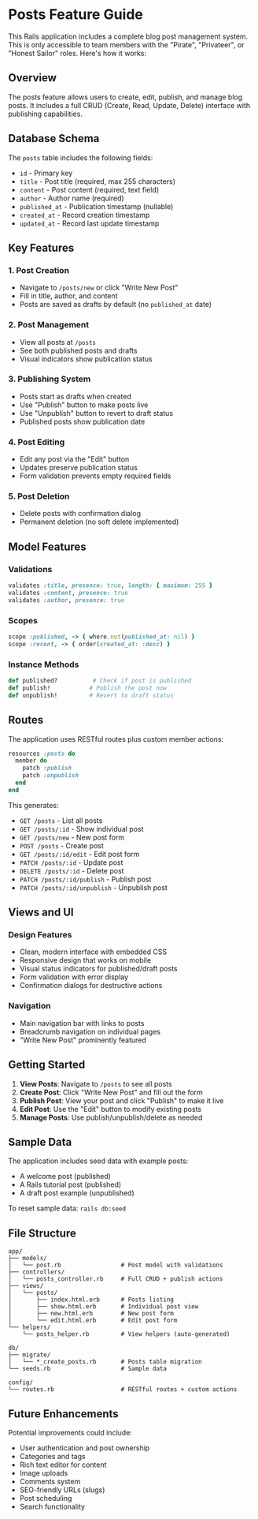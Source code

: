 # Posts Feature Guide

This Rails application includes a complete blog post management system. This is only accessible to team members with the "Pirate", "Privateer", or "Honest Sailor" roles. Here's how it works:

## Overview

The posts feature allows users to create, edit, publish, and manage blog posts. It includes a full CRUD (Create, Read, Update, Delete) interface with publishing capabilities.

## Database Schema

The `posts` table includes the following fields:
- `id` - Primary key
- `title` - Post title (required, max 255 characters)
- `content` - Post content (required, text field)
- `author` - Author name (required)
- `published_at` - Publication timestamp (nullable)
- `created_at` - Record creation timestamp
- `updated_at` - Record last update timestamp

## Key Features

### 1. Post Creation
- Navigate to `/posts/new` or click "Write New Post"
- Fill in title, author, and content
- Posts are saved as drafts by default (no `published_at` date)

### 2. Post Management
- View all posts at `/posts`
- See both published posts and drafts
- Visual indicators show publication status

### 3. Publishing System
- Posts start as drafts when created
- Use "Publish" button to make posts live
- Use "Unpublish" button to revert to draft status
- Published posts show publication date

### 4. Post Editing
- Edit any post via the "Edit" button
- Updates preserve publication status
- Form validation prevents empty required fields

### 5. Post Deletion
- Delete posts with confirmation dialog
- Permanent deletion (no soft delete implemented)

## Model Features

### Validations
```ruby
validates :title, presence: true, length: { maximum: 255 }
validates :content, presence: true
validates :author, presence: true
```

### Scopes
```ruby
scope :published, -> { where.not(published_at: nil) }
scope :recent, -> { order(created_at: :desc) }
```

### Instance Methods
```ruby
def published?          # Check if post is published
def publish!           # Publish the post now
def unpublish!         # Revert to draft status
```

## Routes

The application uses RESTful routes plus custom member actions:

```ruby
resources :posts do
  member do
    patch :publish
    patch :unpublish
  end
end
```

This generates:
- `GET /posts` - List all posts
- `GET /posts/:id` - Show individual post
- `GET /posts/new` - New post form
- `POST /posts` - Create post
- `GET /posts/:id/edit` - Edit post form
- `PATCH /posts/:id` - Update post
- `DELETE /posts/:id` - Delete post
- `PATCH /posts/:id/publish` - Publish post
- `PATCH /posts/:id/unpublish` - Unpublish post

## Views and UI

### Design Features
- Clean, modern interface with embedded CSS
- Responsive design that works on mobile
- Visual status indicators for published/draft posts
- Form validation with error display
- Confirmation dialogs for destructive actions

### Navigation
- Main navigation bar with links to posts
- Breadcrumb navigation on individual pages
- "Write New Post" prominently featured

## Getting Started

1. **View Posts**: Navigate to `/posts` to see all posts
2. **Create Post**: Click "Write New Post" and fill out the form
3. **Publish Post**: View your post and click "Publish" to make it live
4. **Edit Post**: Use the "Edit" button to modify existing posts
5. **Manage Posts**: Use publish/unpublish/delete as needed

## Sample Data

The application includes seed data with example posts:
- A welcome post (published)
- A Rails tutorial post (published)
- A draft post example (unpublished)

To reset sample data: `rails db:seed`

## File Structure

```
app/
├── models/
│   └── post.rb                 # Post model with validations
├── controllers/
│   └── posts_controller.rb     # Full CRUD + publish actions
├── views/
│   └── posts/
│       ├── index.html.erb      # Posts listing
│       ├── show.html.erb       # Individual post view
│       ├── new.html.erb        # New post form
│       └── edit.html.erb       # Edit post form
└── helpers/
    └── posts_helper.rb         # View helpers (auto-generated)

db/
├── migrate/
│   └── *_create_posts.rb       # Posts table migration
└── seeds.rb                    # Sample data

config/
└── routes.rb                   # RESTful routes + custom actions
```

## Future Enhancements

Potential improvements could include:
- User authentication and post ownership
- Categories and tags
- Rich text editor for content
- Image uploads
- Comments system
- SEO-friendly URLs (slugs)
- Post scheduling
- Search functionality
